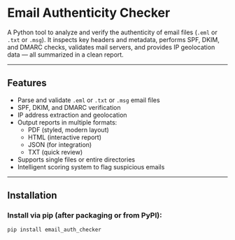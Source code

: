 # Email Authenticity Checker

A Python tool to analyze and verify the authenticity of email files (`.eml` or `.txt` or `.msg`). It inspects key headers and metadata, performs SPF, DKIM, and DMARC checks, validates mail servers, and provides IP geolocation data — all summarized in a clean report.

---

## Features

- Parse and validate `.eml` or `.txt` or `.msg` email files
- SPF, DKIM, and DMARC verification
- IP address extraction and geolocation
- Output reports in multiple formats:
  - PDF (styled, modern layout)
  - HTML (interactive report)
  - JSON (for integration)
  - TXT (quick review)
- Supports single files or entire directories
- Intelligent scoring system to flag suspicious emails

---

## Installation

### Install via pip (after packaging or from PyPI):

```bash
pip install email_auth_checker
